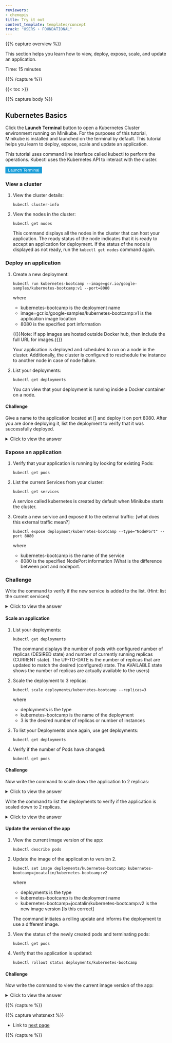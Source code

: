 ```yaml
---
reviewers:
- chenopis
title: Try it out
content_template: templates/concept
track: "USERS › FOUNDATIONAL"
---
```


{{% capture overview %}}

This section helps you learn how to view, deploy, expose, scale, and update an application.

Time: 15 minutes

{{% /capture %}}

{{< toc >}}

{{% capture body %}}

## Kubernetes Basics

Click the **Launch Terminal** button to open a Kubernetes Cluster environment running on Minikube. <!---
information about minikube on hover-
Minikube is a lightweight Kubernetes implementation that deploys a simple cluster containing only one node.
--> For the purposes of this tutorial, Minikube is installed and launched on the terminal by default. This tutorial helps you learn to deploy, expose, scale and update an application.

This tutorial uses command line interface called kubectl to perform the operations. Kubectl uses the Kubernetes API to interact with the cluster.

<div id="my-panel" data-katacoda-ondemand="true" data-katacoda-env="minikube" data-katacoda-command="minikube version; minikube start" data-katacoda-ui="panel"></div>
<script src="https://katacoda.com/embed.js"></script>
<button style="color:#ffffff; background-color: #169bd7; border:2px solid #169bd7" onclick="window.katacoda.init(); ">Launch Terminal</button>


### View a cluster


1. View the cluster details:

    ```
    kubectl cluster-info
    ```

2. View the nodes in the cluster:

    ```
    kubectl get nodes
    ```

    This command displays all the nodes in the cluster that can host your application. The ready status of the node indicates that it is ready to accept an application for deployment. If the status of the node is displayed as not ready, run the ```kubectl get nodes``` command again.

### Deploy an application

1. Create a new deployment:

    ```
    kubectl run kubernetes-bootcamp --image=gcr.io/google-samples/kubernetes-bootcamp:v1 --port=8080
    ```

    where
    * kubernetes-bootcamp is the deployment name
    * image=gcr.io/google-samples/kubernetes-bootcamp:v1 is the application image location
    * 8080 is the specified port information

    {{<note>}}Note: If app images are hosted outside Docker hub, then include the full URL for images.{{</note>}}

    Your application is deployed and scheduled to run on a node in the cluster. Additionally, the cluster is configured to reschedule the instance to another node in case of node failure.

2. List your deployments:

    ```
    kubectl get deployments
    ```

    You can view that your deployment is running inside a Docker container on a node.

#### Challenge

Give a name to the application located at [] and deploy it on port 8080. After you are done deploying it, list the deployment to verify that it was successfully deployed.

<details>
<summary>Click to view the answer</summary>

```
kubectl run <kubernetes-bootcamp> <--image=gcr.io/google-samples/kubernetes-bootcamp:v1> --port=8080
```

</details>

### Expose an application


1. Verify that your application is running by looking for existing Pods:

    ```
    kubectl get pods
    ```

2. List the current Services from your cluster:

    ```
    kubectl get services
    ```

    A service called kubernetes is created by default when Minikube starts the cluster.

3. Create a new service and expose it to the external traffic: [what does this external traffic mean?]

    ```
    kubectl expose deployment/kubernetes-bootcamp --type="NodePort" --port 8080
    ```
    where

    * kubernetes-bootcamp is the name of the service
    * 8080 is the specified NodePort information [What is the difference between port and nodeport. <!---do I need to explain it here, since the number example commands are using is the same and it might cause confusion]-->


### Challenge

Write the command to verify if the new service is added to the list. (Hint: list the current services)

<details>
  <summary>Click to view the answer</summary>
  <p>
  ```
  kubectl get services
  ```
  </p>
</details>


#### Scale an application

1. List your deployments:

    ```
    kubectl get deployments
    ```

    The command displays the number of pods with configured number of replicas (DESIRED state) and number of currently running replicas (CURRENT state). The UP-TO-DATE is the number of replicas that are updated to match the desired (configured) state. The AVAILABLE state shows the number of replicas are actually available to the users)

2. Scale the deployment to 3 replicas:

    ```
    kubectl scale deployments/kubernetes-bootcamp --replicas=3
    ```

    where
    * deployments is the type
    * kubernetes-bootcamp is the name of the deployment
    * 3 is the desired number of replicas or number of instances



3. To list your Deployments once again, use get deployments:

    ```
    kubectl get deployments
    ```

4. Verify if the number of Pods have changed:

    ```
    kubectl get pods
    ```

#### Challenge

Now write the command to scale down the application to 2 replicas:

<details>
<summary>Click to view the answer</summary>
<p>
```
kubectl scale deployments/kubernetes-bootcamp --replicas=2
```
</p>
</details>

Write the command to list the deployments to verify if the application is scaled down to 2 replicas.

<details>
<summary>Click to view the answer</summary>
<p>

```
kubectl get deployments
```
</p>
</details>


#### Update the version of the app


1. View the current image version of the app:

    ```
    kubectl describe pods
    ```

2. Update the image of the application to version 2.

    ```
    kubectl set image deployments/kubernetes-bootcamp kubernetes-bootcamp=jocatalin/kubernetes-bootcamp:v2
    ```
    where
    * deployments is the type
    * kubernetes-bootcamp is the deployment name
    * kubernetes-bootcamp=jocatalin/kubernetes-bootcamp:v2 is the new image version [Is this correct]

    The command initiates a rolling update and informs the deployment to use a different image.

3. View the status of the newly created pods and terminating pods:

    ```
    kubectl get pods
    ```

4. Verify that the application is updated:

    ```
    kubectl rollout status deployments/kubernetes-bootcamp
    ```

#### Challenge

Now write the command to view the current image version of the app:


<details>
  <summary>Click to view the answer</summary>
  <p>
  ```
  kubectl describe pods
  ```
  </p>
  </details>

{{% /capture %}}

{{% capture whatsnext %}}

* Link to [next page](/docs/user-journeys/users/application-developer/concepts1/)

{{% /capture %}}
